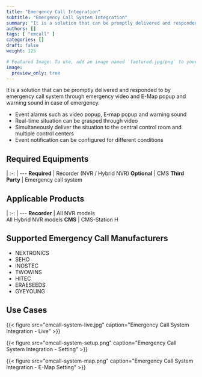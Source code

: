 ```yaml
---
title: "Emergency Call Integration"
subtitle: "Emergency Call System Integration"
summary: "It is a solution that can be promptly delivered and responded to by emergency call system through emergency video and E-Map popup and warning sound in case of emergency."
authors: []
tags: [ "emcall" ]
categories: []
draft: false
weight: 125

# Featured Image: Tu use, add an image named `faetured.jpg/png` to your page's folder.
image:
  preview_only: true
---
```


It is a solution that can be promptly delivered and responded to by emergency call system through emergency video and E-Map popup and warning sound in case of emergency.

- Event alarms such as video popup, E-map popup and warning sound
- Real-time situation can be grasped through video
- Simultaneously deliver the situation to the central control room and multiple control centers
- Event notification can be configured for different conditions

<div class="container">
<div class="row">
<div class="col-12 col-sm-6 pl-0">

## Required Equipments

|
:-: | ---
**Required** | Recorder (NVR / Hybrid NVR)
**Optional** | CMS
**Third Party** | Emergency call system

</div>
<div class="col-12 col-sm-6 pl-0">

## Applicable Products

|
:-: | ---
**Recorder** | All NVR models<br>All Hybrid NVR models
**CMS** | CMS-Station H

</div>
</div>
</div>

## Supported Emergency Call Manufacturers

- NEXTRONICS
- SEHO
- INOSTEC
- TWOWINS
- HITEC
- ERAESEEDS
- GYEYOUNG

## Use Cases

{{< figure src="emcall-system-live.jpg" caption="Emergency Call System Integration - Live" >}}

{{< figure src="emcall-system-setup.png" caption="Emergency Call System Integration - Setting" >}}

{{< figure src="emcall-system-map.png" caption="Emergency Call System Integration - E-Map Setting" >}}
